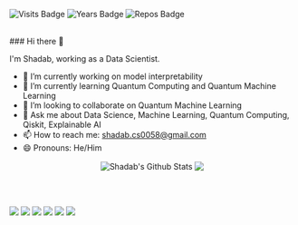 ![Visits Badge](https://badges.pufler.dev/visits/shadab-entrepreneur/DataScience)
![Years Badge](https://badges.pufler.dev/years/shadab-entrepreneur)
![Repos Badge](https://badges.pufler.dev/repos/shadab-entrepreneur)

</br>
### Hi there 👋

I'm Shadab, working as a Data Scientist.

- 🔭 I’m currently working on model interpretability 
- 🌱 I’m currently learning Quantum Computing and Quantum Machine Learning
- 👯 I’m looking to collaborate on Quantum Machine Learning
- 💬 Ask me about Data Science, Machine Learning, Quantum Computing, Qiskit, Explainable AI
- 📫 How to reach me: shadab.cs0058@gmail.com
- 😄 Pronouns: He/Him


<p align = "center">
  <img align="center" src="https://readme-stats-github.vercel.app/api?username=shadab-entrepreneur&show_icons=true&include_all_commits=true&count_private=true&theme=radical" alt="Shadab's Github Stats" />
  <img align="center" src="https://readme-stats-github.vercel.app/api/top-langs/?username=shadab-entrepreneur&theme=radical&layout=compact&count_private=true" />
</p>
</br>
</br>



[<img src ="https://img.shields.io/badge/portfolio-web-%23.svg?&style=for-the-badge&logo=&logoColor=white%22">](https://shadabhussain.com/)  [<img src="https://img.shields.io/badge/twitter-%231DA1F2.svg?&style=for-the-badge&logo=twitter&logoColor=white" />](https://twitter.com/shadabhusain786)  [<img src="https://img.shields.io/badge/medium-%2312100E.svg?&style=for-the-badge&logo=medium&logoColor=white" />](https://medium.com/@shadab.hussain01)  [<img src="https://img.shields.io/badge/linkedin-%230077B5.svg?&style=for-the-badge&logo=linkedin&logoColor=white" />](https://www.linkedin.com/in/shadabhussain96/)  [<img src = "https://img.shields.io/badge/instagram-%23E4405F.svg?&style=for-the-badge&logo=instagram&logoColor=white">](https://www.instagram.com/shadabhussainn/)  [<img src = "https://img.shields.io/badge/facebook-%231877F2.svg?&style=for-the-badge&logo=facebook&logoColor=white">](https://www.facebook.com/shadabhussainn)
